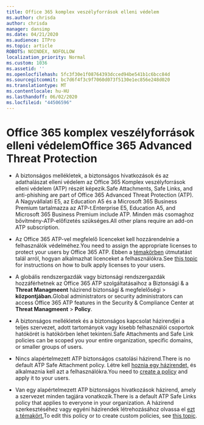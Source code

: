 ```yaml
---
title: Office 365 komplex veszélyforrások elleni védelem
ms.author: chrisda
author: chrisda
manager: dansimp
ms.date: 04/21/2020
ms.audience: ITPro
ms.topic: article
ROBOTS: NOINDEX, NOFOLLOW
localization_priority: Normal
ms.custom: 1036
ms.assetid: ''
ms.openlocfilehash: 5fc3f30e1f08764393dcced94be541b1c6bcc84d
ms.sourcegitcommit: bc7d6f4f3c9f7060d073f5130e1ec856e248d020
ms.translationtype: MT
ms.contentlocale: hu-HU
ms.lasthandoff: 06/02/2020
ms.locfileid: "44506596"
---
```

# <a name="office-365-advanced-threat-protection"></a><span data-ttu-id="15b1f-102">Office 365 komplex veszélyforrások elleni védelem</span><span class="sxs-lookup"><span data-stu-id="15b1f-102">Office 365 Advanced Threat Protection</span></span>

- <span data-ttu-id="15b1f-103">A biztonságos mellékletek, a biztonságos hivatkozások és az adathalászat elleni védelem az Office 365 Komplex veszélyforrások elleni védelem (ATP) részét képezik.</span><span class="sxs-lookup"><span data-stu-id="15b1f-103">Safe Attachments, Safe Links, and anti-phishing are part of Office 365 Advanced Threat Protection (ATP).</span></span> <span data-ttu-id="15b1f-104">A Nagyvállalati E5, az Education A5 és a Microsoft 365 Business Premium tartalmazza az ATP-t.</span><span class="sxs-lookup"><span data-stu-id="15b1f-104">Enterprise E5, Education A5, and Microsoft 365 Business Premium include ATP.</span></span> <span data-ttu-id="15b1f-105">Minden más csomaghoz bővítmény-ATP-előfizetés szükséges.</span><span class="sxs-lookup"><span data-stu-id="15b1f-105">All other plans require an add-on ATP subscription.</span></span>

- <span data-ttu-id="15b1f-106">Az Office 365 ATP-vel megfelelő licenceket kell hozzárendelnie a felhasználók védelméhez.</span><span class="sxs-lookup"><span data-stu-id="15b1f-106">You need to assign the appropriate licenses to protect your users by Office 365 ATP.</span></span> <span data-ttu-id="15b1f-107">Ebben a [témakörben](https://docs.microsoft.com/microsoft-365/admin/add-users/add-users) útmutatást talál arról, hogyan alkalmazhat licenceket a felhasználókra.</span><span class="sxs-lookup"><span data-stu-id="15b1f-107">See [this topic](https://docs.microsoft.com/microsoft-365/admin/add-users/add-users) for instructions on how to bulk apply licenses to your users.</span></span>

- <span data-ttu-id="15b1f-108">A globális rendszergazdák vagy biztonsági rendszergazdák hozzáférhetnek az Office 365 ATP szolgáltatásaihoz a Biztonsági & a **Threat Managmeent** házirend biztonsági & megfelelőségi \> **központjában.**</span><span class="sxs-lookup"><span data-stu-id="15b1f-108">Global administrators or security administrators can access Office 365 ATP features in the Security & Compliance Center at **Threat Managmeent** \> **Policy**.</span></span>

- <span data-ttu-id="15b1f-109">A biztonságos mellékletek és a biztonságos kapcsolat házirendjei a teljes szervezet, adott tartományok vagy kisebb felhasználói csoportok hatókörét is hatókörben lehet tekinteni.</span><span class="sxs-lookup"><span data-stu-id="15b1f-109">Safe Attachments and Safe Link policies can be scoped you your entire organization, specific domains, or smaller groups of users.</span></span>

- <span data-ttu-id="15b1f-110">Nincs alapértelmezett ATP biztonságos csatolási házirend.</span><span class="sxs-lookup"><span data-stu-id="15b1f-110">There is no default ATP Safe Attachment policy.</span></span> <span data-ttu-id="15b1f-111">Létre kell [hoznia egy házirendet,](https://docs.microsoft.com/microsoft-365/security/office-365-security/set-up-atp-safe-attachments-policies) és alkalmaznia kell azt a felhasználókra.</span><span class="sxs-lookup"><span data-stu-id="15b1f-111">You need to [create a policy](https://docs.microsoft.com/microsoft-365/security/office-365-security/set-up-atp-safe-attachments-policies) and apply it to your users.</span></span>

- <span data-ttu-id="15b1f-112">Van egy alapértelmezett ATP biztonságos hivatkozások házirend, amely a szervezet minden tagjára vonatkozik.</span><span class="sxs-lookup"><span data-stu-id="15b1f-112">There is a default ATP Safe Links policy that applies to everyone in your organization.</span></span> <span data-ttu-id="15b1f-113">A házirend szerkesztéséhez vagy egyéni házirendek létrehozásához olvassa el [ezt a témakört.](https://docs.microsoft.com/microsoft-365/security/office-365-security/set-up-atp-safe-links-policies)</span><span class="sxs-lookup"><span data-stu-id="15b1f-113">To edit this policy or to create custom policies, see [this topic](https://docs.microsoft.com/microsoft-365/security/office-365-security/set-up-atp-safe-links-policies).</span></span>
